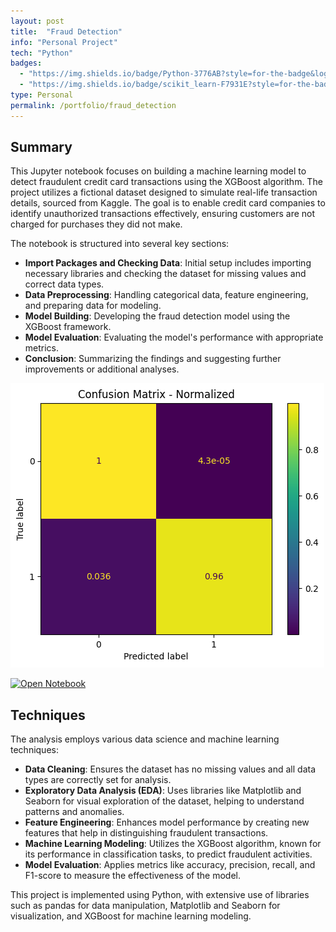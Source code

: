 ```yaml
---
layout: post
title:  "Fraud Detection"
info: "Personal Project"
tech: "Python"
badges: 
  - "https://img.shields.io/badge/Python-3776AB?style=for-the-badge&logo=python&logoColor=white"
  - "https://img.shields.io/badge/scikit_learn-F7931E?style=for-the-badge&logo=scikit-learn&logoColor=white"
type: Personal
permalink: /portfolio/fraud_detection
---
```


## Summary

This Jupyter notebook focuses on building a machine learning model to detect fraudulent credit card transactions using the XGBoost algorithm. The project utilizes a fictional dataset designed to simulate real-life transaction details, sourced from Kaggle. The goal is to enable credit card companies to identify unauthorized transactions effectively, ensuring customers are not charged for purchases they did not make.

The notebook is structured into several key sections:

- **Import Packages and Checking Data**: Initial setup includes importing necessary libraries and checking the dataset for missing values and correct data types.
- **Data Preprocessing**: Handling categorical data, feature engineering, and preparing data for modeling.
- **Model Building**: Developing the fraud detection model using the XGBoost framework.
- **Model Evaluation**: Evaluating the model's performance with appropriate metrics.
- **Conclusion**: Summarizing the findings and suggesting further improvements or additional analyses.

![Project Image](/images/fraud_cover.png)

[![Open Notebook](https://img.shields.io/badge/Jupyter-Open_Notebook-blue?logo=Jupyter)](/notebooks/fraud_detection.html)

## Techniques

The analysis employs various data science and machine learning techniques:

- **Data Cleaning**: Ensures the dataset has no missing values and all data types are correctly set for analysis.
- **Exploratory Data Analysis (EDA)**: Uses libraries like Matplotlib and Seaborn for visual exploration of the dataset, helping to understand patterns and anomalies.
- **Feature Engineering**: Enhances model performance by creating new features that help in distinguishing fraudulent transactions.
- **Machine Learning Modeling**: Utilizes the XGBoost algorithm, known for its performance in classification tasks, to predict fraudulent activities.
- **Model Evaluation**: Applies metrics like accuracy, precision, recall, and F1-score to measure the effectiveness of the model.

This project is implemented using Python, with extensive use of libraries such as pandas for data manipulation, Matplotlib and Seaborn for visualization, and XGBoost for machine learning modeling.
